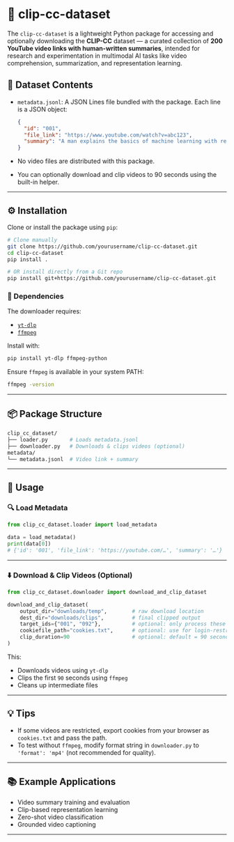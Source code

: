 # 📼 clip-cc-dataset

The `clip-cc-dataset` is a lightweight Python package for accessing and optionally downloading the **CLIP-CC** dataset — a curated collection of **200 YouTube video links with human-written summaries**, intended for research and experimentation in multimodal AI tasks like video comprehension, summarization, and representation learning.

## 📂 Dataset Contents

- `metadata.jsonl`: A JSON Lines file bundled with the package. Each line is a JSON object:

  ```json
  {
    "id": "001",
    "file_link": "https://www.youtube.com/watch?v=abc123",
    "summary": "A man explains the basics of machine learning with real-world examples."
  }
  ```

- No video files are distributed with this package.
- You can optionally download and clip videos to 90 seconds using the built-in helper.

---

## ⚙️ Installation

Clone or install the package using `pip`:

```bash
# Clone manually
git clone https://github.com/yourusername/clip-cc-dataset.git
cd clip-cc-dataset
pip install .

# OR install directly from a Git repo
pip install git+https://github.com/yourusername/clip-cc-dataset.git
```

### 🧱 Dependencies

The downloader requires:
- [`yt-dlp`](https://github.com/yt-dlp/yt-dlp)
- [`ffmpeg`](https://ffmpeg.org/)

Install with:

```bash
pip install yt-dlp ffmpeg-python
```

Ensure `ffmpeg` is available in your system PATH:

```bash
ffmpeg -version
```

---

## 📦 Package Structure

```bash
clip_cc_dataset/
├── loader.py       # Loads metadata.jsonl
├── downloader.py   # Downloads & clips videos (optional)
metadata/
└── metadata.jsonl  # Video link + summary
```

---

## 🧪 Usage

### 🔍 Load Metadata

```python
from clip_cc_dataset.loader import load_metadata

data = load_metadata()
print(data[0])
# {'id': '001', 'file_link': 'https://youtube.com/…', 'summary': '…'}
```

---

### ⬇️ Download & Clip Videos (Optional)

```python
from clip_cc_dataset.downloader import download_and_clip_dataset

download_and_clip_dataset(
    output_dir="downloads/temp",        # raw download location
    dest_dir="downloads/clips",         # final clipped output
    target_ids={"001", "092"},          # optional: only process these IDs
    cookiefile_path="cookies.txt",      # optional: use for login-restricted videos
    clip_duration=90                    # optional: default = 90 seconds
)
```

This:
- Downloads videos using `yt-dlp`
- Clips the first `90` seconds using `ffmpeg`
- Cleans up intermediate files

---

## 💡 Tips

- If some videos are restricted, export cookies from your browser as `cookies.txt` and pass the path.
- To test without `ffmpeg`, modify format string in `downloader.py` to `'format': 'mp4'` (not recommended for quality).

---

## 📚 Example Applications

- Video summary training and evaluation
- Clip-based representation learning
- Zero-shot video classification
- Grounded video captioning

---

